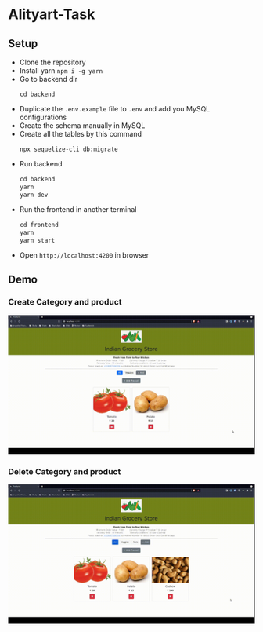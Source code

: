 # Alityart-Task

## Setup

- Clone the repository
- Install yarn `npm i -g yarn`
- Go to backend dir
  ```
  cd backend
  ```
- Duplicate the `.env.example` file to `.env` and add you MySQL configurations
- Create the schema manually in MySQL
- Create all the tables by this command
  ```
  npx sequelize-cli db:migrate
  ```
- Run backend
  ```
  cd backend
  yarn
  yarn dev
  ```
- Run the frontend in another terminal
  ```
  cd frontend
  yarn
  yarn start
  ```
- Open `http://localhost:4200` in browser

## Demo

### Create Category and product

![create-gif](./demo/create.gif)

### Delete Category and product

![delete-gif](./demo/delete.gif)
